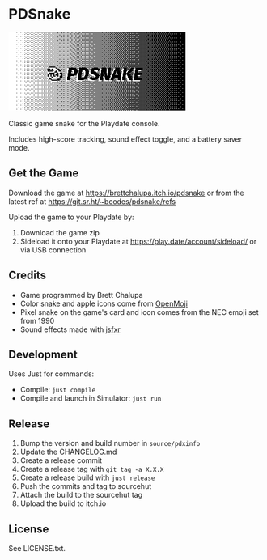 # PDSnake

![PDSnake Playdate Cover image](./source/meta/card.png)

Classic game snake for the Playdate console.

Includes high-score tracking, sound effect toggle, and a battery saver mode.

## Get the Game

Download the game at https://brettchalupa.itch.io/pdsnake or from the latest ref at https://git.sr.ht/~bcodes/pdsnake/refs

Upload the game to your Playdate by:

1. Download the game zip
2. Sideload it onto your Playdate at https://play.date/account/sideload/ or via USB connection

## Credits

- Game programmed by Brett Chalupa
- Color snake and apple icons come from [OpenMoji](https://openmoji.org/)
- Pixel snake on the game's card and icon comes from the NEC emoji set from 1990
- Sound effects made with [jsfxr](https://sfxr.me/)

## Development

Uses Just for commands:

- Compile: `just compile`
- Compile and launch in Simulator: `just run`

## Release

1. Bump the version and build number in `source/pdxinfo`
2. Update the CHANGELOG.md
3. Create a release commit
4. Create a release tag with `git tag -a X.X.X`
5. Create a release build with `just release`
6. Push the commits and tag to sourcehut
7. Attach the build to the sourcehut tag
8. Upload the build to itch.io

## License

See LICENSE.txt.
